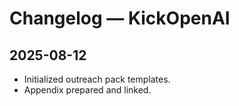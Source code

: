 # Changelog — KickOpenAI
## 2025-08-12
- Initialized outreach pack templates.
- Appendix prepared and linked.

